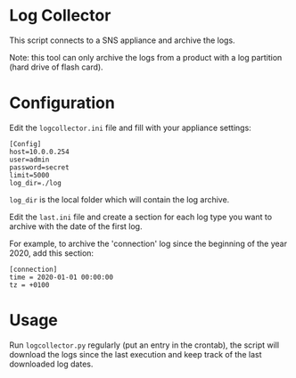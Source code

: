 # Log Collector

This script connects to a SNS appliance and archive the logs.

Note: this tool can only archive the logs from a product with a log partition (hard drive of flash card).

# Configuration

Edit the `logcollector.ini` file and fill with your appliance settings:
```
[Config]
host=10.0.0.254
user=admin
password=secret
limit=5000
log_dir=./log
```

`log_dir` is the local folder which will contain the log archive.

Edit the `last.ini` file and create a section for each log type you want to archive with the date of the first log.

For example, to archive the 'connection' log since the beginning of the year 2020, add this section: 

```
[connection]
time = 2020-01-01 00:00:00
tz = +0100
```

# Usage

Run `logcollector.py` regularly (put an entry in the crontab), the script will download the logs since the last execution and keep track of the last downloaded log dates.
